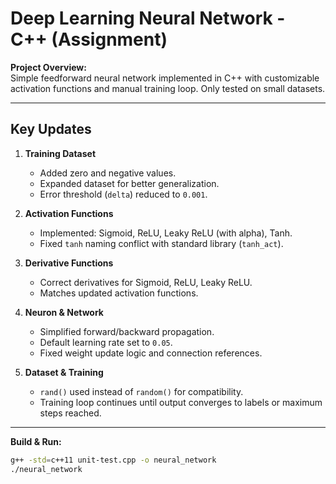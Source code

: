 # Deep Learning Neural Network - C++ (Assignment)

**Project Overview:**  
Simple feedforward neural network implemented in C++ with customizable activation functions and manual training loop. Only tested on small datasets.

---

## Key Updates

1. **Training Dataset**
   - Added zero and negative values.
   - Expanded dataset for better generalization.
   - Error threshold (`delta`) reduced to `0.001`.

2. **Activation Functions**
   - Implemented: Sigmoid, ReLU, Leaky ReLU (with alpha), Tanh.
   - Fixed `tanh` naming conflict with standard library (`tanh_act`).

3. **Derivative Functions**
   - Correct derivatives for Sigmoid, ReLU, Leaky ReLU.
   - Matches updated activation functions.

4. **Neuron & Network**
   - Simplified forward/backward propagation.
   - Default learning rate set to `0.05`.
   - Fixed weight update logic and connection references.

5. **Dataset & Training**
   - `rand()` used instead of `random()` for compatibility.
   - Training loop continues until output converges to labels or maximum steps reached.

---

**Build & Run:**

```bash
g++ -std=c++11 unit-test.cpp -o neural_network
./neural_network

